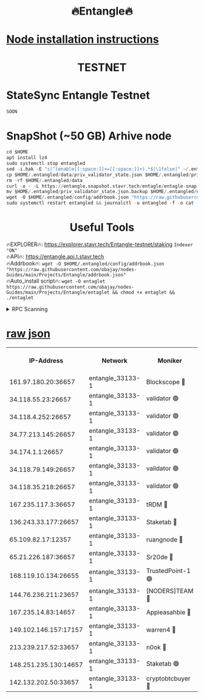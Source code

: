 <h1 align="center"> 🔥Entangle🔥</h1>

[Node installation instructions](https://github.com/obajay/nodes-Guides/tree/main/Projects/Entangle)
=

<h1 align="center"> TESTNET</h1>

# StateSync Entangle Testnet
```python
SOON
```
# SnapShot (~50 GB) Arhive node
```python
cd $HOME
apt install lz4
sudo systemctl stop entangled
sed -i.bak -E "s|^(enable[[:space:]]+=[[:space:]]+).*$|\1false|" ~/.entangled/config/config.toml
cp $HOME/.entangled/data/priv_validator_state.json $HOME/.entangled/priv_validator_state.json.backup
rm -rf $HOME/.entangled/data
curl -o - -L https://entangle.snapshot.stavr.tech/entagle/entagle-snap.tar.lz4 | lz4 -c -d - | tar -x -C $HOME/.entangled --strip-components 2
mv $HOME/.entangled/priv_validator_state.json.backup $HOME/.entangled/data/priv_validator_state.json
wget -O $HOME/.entangled/config/addrbook.json "https://raw.githubusercontent.com/obajay/nodes-Guides/main/Projects/Entangle/addrbook.json"
sudo systemctl restart entangled && journalctl -u entangled -f -o cat
```
 <h1 align="center"> Useful Tools</h1>
 
🔥EXPLORER🔥: https://explorer.stavr.tech/Entangle-testnet/staking        `Indexer "ON"` \
🔥API🔥:      https://entangle.api.t.stavr.tech \
🔥Addrbook🔥: ```wget -O $HOME/.entangled/config/addrbook.json "https://raw.githubusercontent.com/obajay/nodes-Guides/main/Projects/Entangle/addrbook.json"``` \
🔥Auto_install script🔥:  `wget -O entaglet https://raw.githubusercontent.com/obajay/nodes-Guides/main/Projects/Entangle/entaglet && chmod +x entaglet && ./entaglet`


<details>
<summary>RPC Scanning</summary>

<h2 align="center"> We scan nodes in real time every 4 hours. And we provide the final result of RPC endpoints.
We cannot influence the operation of these nodes in any way. </h2>


```python
If Voting Power is higher than 0 --> then the Node is a validator of the network and may be subject to attack and be a potential threat to the chain.
```
```python
We marked such validators with a red symbol
```

</details>

[raw json](https://rpc-check.entangt.stavr.tech/entangt/rpc-entangt-result.json)
=


<table><tr><th>IP-Address</th><th>Network</th><th>Moniker</th><th>Latest Block Height</th><th>Earliest Block Height</th><th>Catching Up</th><th>Tx Index</th><th>Voting Power</th><th>Scan Time</th></tr><tr><td>161.97.180.20:36657</td><td>entangle_33133-1</td><td>Blockscope 🔴</td><td>2665882</td><td>1</td><td>False</td><td>off</td><td>309757544522759</td><td>2024-03-16T09:09:34.312072138UTC</td></tr><tr><td>34.118.55.23:26657</td><td>entangle_33133-1</td><td>validator 🟢</td><td>2665882</td><td>1</td><td>False</td><td>on</td><td>0</td><td>2024-03-16T09:09:37.026869762UTC</td></tr><tr><td>34.118.4.252:26657</td><td>entangle_33133-1</td><td>validator 🟢</td><td>2617124</td><td>1</td><td>False</td><td>on</td><td>0</td><td>2024-03-16T09:09:37.373204887UTC</td></tr><tr><td>34.77.213.145:26657</td><td>entangle_33133-1</td><td>validator 🟢</td><td>2665882</td><td>1</td><td>False</td><td>on</td><td>0</td><td>2024-03-16T09:09:39.650576113UTC</td></tr><tr><td>34.174.1.1:26657</td><td>entangle_33133-1</td><td>validator 🟢</td><td>2665882</td><td>1</td><td>False</td><td>on</td><td>0</td><td>2024-03-16T09:09:40.343554208UTC</td></tr><tr><td>34.118.79.149:26657</td><td>entangle_33133-1</td><td>validator 🟢</td><td>2665888</td><td>1</td><td>False</td><td>on</td><td>0</td><td>2024-03-16T09:10:04.171672123UTC</td></tr><tr><td>34.118.35.218:26657</td><td>entangle_33133-1</td><td>validator 🟢</td><td>2622113</td><td>1</td><td>False</td><td>on</td><td>0</td><td>2024-03-16T09:10:08.832717732UTC</td></tr><tr><td>167.235.117.3:36657</td><td>entangle_33133-1</td><td>tRDM 🔴</td><td>2665888</td><td>1</td><td>False</td><td>on</td><td>216776925020225</td><td>2024-03-16T09:10:09.102133757UTC</td></tr><tr><td>136.243.33.177:26657</td><td>entangle_33133-1</td><td>Staketab 🔴</td><td>2665884</td><td>660001</td><td>False</td><td>on</td><td>181133950212536</td><td>2024-03-16T09:09:55.398681088UTC</td></tr><tr><td>65.109.82.17:12357</td><td>entangle_33133-1</td><td>ruangnode 🔴</td><td>2665882</td><td>1312001</td><td>False</td><td>off</td><td>661261205895222</td><td>2024-03-16T09:09:34.665140073UTC</td></tr><tr><td>65.21.226.187:36657</td><td>entangle_33133-1</td><td>Sr20de 🔴</td><td>2665881</td><td>2049001</td><td>False</td><td>off</td><td>29534655065001</td><td>2024-03-16T09:09:31.795458199UTC</td></tr><tr><td>168.119.10.134:26655</td><td>entangle_33133-1</td><td>TrustedPoint-1 🟢</td><td>2665888</td><td>2268001</td><td>False</td><td>off</td><td>0</td><td>2024-03-16T09:10:09.325100637UTC</td></tr><tr><td>144.76.236.211:23657</td><td>entangle_33133-1</td><td>[NODERS]TEAM 🔴</td><td>2665884</td><td>2304001</td><td>False</td><td>off</td><td>26809518609480680</td><td>2024-03-16T09:09:53.116127792UTC</td></tr><tr><td>167.235.14.83:14657</td><td>entangle_33133-1</td><td>Appieasahbie 🔴</td><td>2665888</td><td>2436001</td><td>False</td><td>on</td><td>43265832790044774</td><td>2024-03-16T09:10:08.493549681UTC</td></tr><tr><td>149.102.146.157:17157</td><td>entangle_33133-1</td><td>warren4 🔴</td><td>2665884</td><td>2558001</td><td>False</td><td>on</td><td>505849050783707</td><td>2024-03-16T09:09:50.870346211UTC</td></tr><tr><td>213.239.217.52:33657</td><td>entangle_33133-1</td><td>n0ok 🔴</td><td>2665886</td><td>2565886</td><td>False</td><td>off</td><td>46611081777498279</td><td>2024-03-16T09:10:01.765719685UTC</td></tr><tr><td>148.251.235.130:14657</td><td>entangle_33133-1</td><td>Staketab 🟢</td><td>2665881</td><td>2617001</td><td>False</td><td>off</td><td>0</td><td>2024-03-16T09:09:31.460467677UTC</td></tr><tr><td>142.132.202.50:33657</td><td>entangle_33133-1</td><td>cryptobtcbuyer 🔴</td><td>2665882</td><td>2619001</td><td>False</td><td>off</td><td>38886577247155343</td><td>2024-03-16T09:09:34.053226607UTC</td></tr></table>
